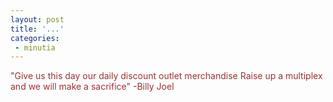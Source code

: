 ```yaml
---
layout: post
title: '...'
categories:
 - minutia
---
```


<font color="#993333">"Give us this day our daily discount outlet merchandise
Raise up a multiplex and we will make a sacrifice"
-Billy Joel</font>

